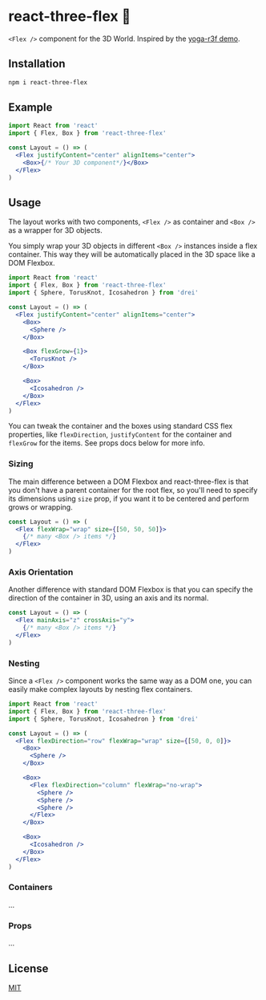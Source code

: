 # react-three-flex 💠

`<Flex />` component for the 3D World. Inspired by the [yoga-r3f demo](https://codesandbox.io/s/yoga-r3f-lgl0j).

## Installation

```sh
npm i react-three-flex
```

## Example

```jsx
import React from 'react'
import { Flex, Box } from 'react-three-flex'

const Layout = () => (
  <Flex justifyContent="center" alignItems="center">
    <Box>{/* Your 3D component*/}</Box>
  </Flex>
)
```

## Usage

The layout works with two components, `<Flex />` as container and `<Box />` as a wrapper for 3D objects.

You simply wrap your 3D objects in different `<Box />` instances inside a flex container. This way they will be automatically placed in the 3D space like a DOM Flexbox.

```jsx
import React from 'react'
import { Flex, Box } from 'react-three-flex'
import { Sphere, TorusKnot, Icosahedron } from 'drei'

const Layout = () => (
  <Flex justifyContent="center" alignItems="center">
    <Box>
      <Sphere />
    </Box>

    <Box flexGrow={1}>
      <TorusKnot />
    </Box>

    <Box>
      <Icosahedron />
    </Box>
  </Flex>
)
```

You can tweak the container and the boxes using standard CSS flex properties, like `flexDirection`, `justifyContent` for the container and `flexGrow` for the items. See props docs below for more info.

### Sizing

The main difference between a DOM Flexbox and react-three-flex is that you don't have a parent container for the root flex, so you'll need to specify its dimensions using `size` prop, if you want it to be centered and perform grows or wrapping.

```jsx
const Layout = () => (
  <Flex flexWrap="wrap" size={[50, 50, 50]}>
    {/* many <Box /> items */}
  </Flex>
)
```

### Axis Orientation

Another difference with standard DOM Flexbox is that you can specify the direction of the container in 3D, using an axis and its normal.

```jsx
const Layout = () => (
  <Flex mainAxis="z" crossAxis="y">
    {/* many <Box /> items */}
  </Flex>
)
```

### Nesting

Since a `<Flex />` component works the same way as a DOM one, you can easily make complex layouts by nesting flex containers.

```jsx
import React from 'react'
import { Flex, Box } from 'react-three-flex'
import { Sphere, TorusKnot, Icosahedron } from 'drei'

const Layout = () => (
  <Flex flexDirection="row" flexWrap="wrap" size={[50, 0, 0]}>
    <Box>
      <Sphere />
    </Box>

    <Box>
      <Flex flexDirection="column" flexWrap="no-wrap">
        <Sphere />
        <Sphere />
        <Sphere />
      </Flex>
    </Box>

    <Box>
      <Icosahedron />
    </Box>
  </Flex>
)
```

### Containers

...

### Props

...

## License

[MIT](LICENSE)
